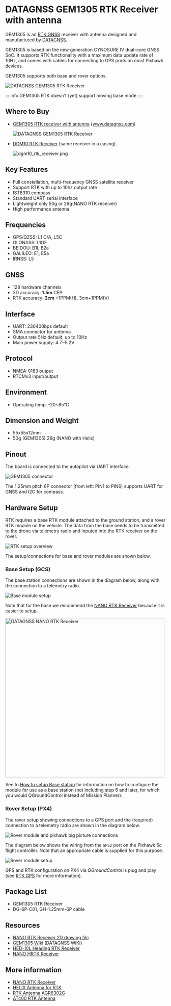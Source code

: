 # DATAGNSS GEM1305 RTK Receiver with antenna

GEM1305 is an [RTK GNSS](../gps_compass/rtk_gps.md) receiver with antenna designed and manufactured by [DATAGNSS](https://www.datagnss.com/).

GEM1305 is based on the new generation CYNOSURE IV dual-core GNSS SoC.
It supports RTK functionality with a maximum data update rate of 10Hz, and comes with cables for connecting to GPS ports on most Pixhawk devices.

GEM1305 supports both base and rover options.

![DATAGNSS GEM1305 RTK Receiver](../../assets/hardware/gps/datagnss_gem1305/datagnss-gem1305-02.png)

::: info
GEM1305 RTK doesn't (yet) support moving base mode.
:::

## Where to Buy

- [GEM1305 RTK receiver with antenna](https://www.datagnss.com/collections/gnss-for-drone/products/gem1305) (www.datagnss.com)

  ![DATAGNSS GEM1305 RTK Receiver](../../assets/hardware/gps/datagnss_gem1305/gem1305_hero.png)

- [DGM10 RTK Receiver](https://www.datagnss.com/collections/gnss-for-drone/products/dgm10-rtk-receiver) (same receiver in a casing).

  ![dgm10_rtk_receiver.png](../../assets/hardware/gps/datagnss_gem1305/dgm10_rtk_receiver.png)

## Key Features

- Full constellation, multi-frequency GNSS satellite receiver
- Support RTK with up to 10hz output rate
- IST8310 compass
- Standard UART serial interface
- Lightweight only 50g or 26g(NANO RTK receiver)
- High performance antenna

## Frequencies

- GPS/QZSS: L1 C/A, L5C
- GLONASS: L1OF
- BEIDOU: B1I, B2a
- GALILEO: E1, E5a
- IRNSS: L5

## GNSS

- 128 hardware channels
- 3D accuracy: **1.5m** CEP
- RTK accuracy: **2cm** +1PPM(H), 3cm+1PPM(V)

## Interface

- UART: 230400bps default
- SMA connector for antenna
- Output rate 5Hz default, up to 10Hz
- Main power supply: 4.7~5.2V

## Protocol

- NMEA-0183 output
- RTCMv3 input/output

## Environment

- Operating temp. -20~85°C

## Dimension and Weight

- 55x55x12mm
- 50g (GEM1305) 26g (NANO with Helix)

## Pinout

The board is connected to the autopilot via UART interface.

![GEM1305 connector](../../assets/hardware/gps/datagnss_gem1305/gem1305_connector.png)

The 1.25mm pitch 6P connector (from left: PIN1 to PIN6) supports UART for GNSS and I2C for compass.

## Hardware Setup

RTK requires a base RTK module attached to the ground station, and a rover RTK module on the vehicle.
The data from the base needs to be transmitted to the drone via telemetry radio and inputed into the RTK receiver on the rover.

![RTK setup overview](../../assets/hardware/gps/datagnss_gem1305/setup_overview.png)

The setup/connections for base and rover modules are shown below.

### Base Setup (GCS)

The base station connections are shown in the diagram below, along with the connection to a telemetry radio.

![Base module setup](../../assets/hardware/gps/datagnss_gem1305/base_gnss_setup.png)

Note that for the base we recommend the [NANO RTK Receiver](https://www.datagnss.com/collections/gnss-for-drone/products/multi-band-rtk-receiver-package) because it is easier to setup.

<img src="../../assets/hardware/gps/datagnss_gem1305/nano_rtk_with_case.png" width="500px" alt="DATAGNSS NANO RTK Receiver">

See to [How to setup Base station](https://wiki.datagnss.com/index.php/GEM1305-autopilot#Base_station_setup) for information on how to configure the module for use as a base station (not including step 6 and later, for which you would QGroundControl instead of Mission Planner).

### Rover Setup (PX4)

The rover setup showing connections to a GPS port and the (required) connection to a telemetry radio are shown in the diagram below.

![Rover module and pixhawk big picture connections](../../assets/hardware/gps/datagnss_gem1305/rover_gnss_setup.png)

The diagram below shows the wiring from the `GPS2` port on the Pixhawk 6c flight controller.
Note that an appropriate cable is supplied for this purpose.

![Rover module setup](../../assets/hardware/gps/datagnss_gem1305/pixhawk_connections.png)

GPS and RTK configuration on PX4 via _QGroundControl_ is plug and play (see [RTK GPS](../gps_compass/rtk_gps.md) for more information).

## Package List

- GEM1305 RTK Receiver
- DG-6P-C01, GH-1.25mm-6P cable

## Resources

- [NANO RTK Receiver 2D drawing file](https://wiki.datagnss.com/images/3/31/EVK-DG-1206_V.2.0.pdf)
- [GEM1305 Wiki](https://docs.datagnss.com/gnss/rtk_receiver/GEM1305/) (DATAGNSS WiKi)
- [HED-10L Heading RTK Receiver](https://docs.datagnss.com/gnss/rtk_receiver/HED-10L/)
- [NANO HRTK Receiver](https://docs.datagnss.com/gnss/rtk_receiver/NANO/nano-helix-rtk/)

## More information

- [NANO RTK Receiver](https://www.datagnss.com/collections/evk/products/tau951m-1312-tiny-evk)
- [HELIX Antenna for RTK](https://www.datagnss.com/collections/rtk-antenna/products/smart-helix-antenna)
- [RTK Antenna AGR6302G](https://www.datagnss.com/collections/rtk-antenna/products/antenna-agr6302g)
- [AT400 RTK Antenna](https://www.datagnss.com/collections/rtk-antenna/products/at400-multi-band-antenna-for-rtk)
